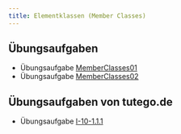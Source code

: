 ```yaml
---
title: Elementklassen (Member Classes)
---
```


## Übungsaufgaben
- Übungsaufgabe [MemberClasses01](member-classes01.md)
- Übungsaufgabe [MemberClasses02](member-classes02.md)

## Übungsaufgaben von tutego.de
- Übungsaufgabe [I-10-1.1.1](https://tutego.de/javabuch/aufgaben/nested_types.html#_am_fm_modulation_in_den_radio_typ_setzen)